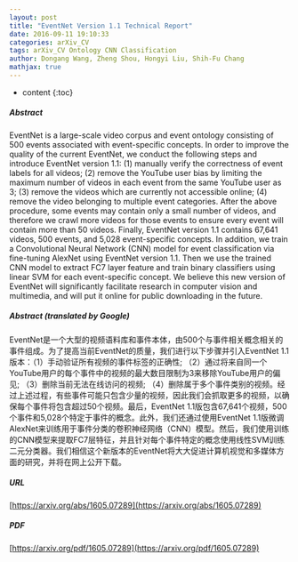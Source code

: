 ```yaml
---
layout: post
title: "EventNet Version 1.1 Technical Report"
date: 2016-09-11 19:10:33
categories: arXiv_CV
tags: arXiv_CV Ontology CNN Classification
author: Dongang Wang, Zheng Shou, Hongyi Liu, Shih-Fu Chang
mathjax: true
---
```


* content
{:toc}

##### Abstract
EventNet is a large-scale video corpus and event ontology consisting of 500 events associated with event-specific concepts. In order to improve the quality of the current EventNet, we conduct the following steps and introduce EventNet version 1.1: (1) manually verify the correctness of event labels for all videos; (2) remove the YouTube user bias by limiting the maximum number of videos in each event from the same YouTube user as 3; (3) remove the videos which are currently not accessible online; (4) remove the video belonging to multiple event categories. After the above procedure, some events may contain only a small number of videos, and therefore we crawl more videos for those events to ensure every event will contain more than 50 videos. Finally, EventNet version 1.1 contains 67,641 videos, 500 events, and 5,028 event-specific concepts. In addition, we train a Convolutional Neural Network (CNN) model for event classification via fine-tuning AlexNet using EventNet version 1.1. Then we use the trained CNN model to extract FC7 layer feature and train binary classifiers using linear SVM for each event-specific concept. We believe this new version of EventNet will significantly facilitate research in computer vision and multimedia, and will put it online for public downloading in the future.

##### Abstract (translated by Google)
EventNet是一个大型的视频语料库和事件本体，由500个与事件相关概念相关的事件组成。为了提高当前EventNet的质量，我们进行以下步骤并引入EventNet 1.1版本：（1）手动验证所有视频的事件标签的正确性; （2）通过将来自同一个YouTube用户的每个事件中的视频的最大数目限制为3来移除YouTube用户的偏见; （3）删除当前无法在线访问的视频; （4）删除属于多个事件类别的视频。经过上述过程，有些事件可能只包含少量的视频，因此我们会抓取更多的视频，以确保每个事件将包含超过50个视频。最后，EventNet 1.1版包含67,641个视频，500个事件和5,028个特定于事件的概念。此外，我们还通过使用EventNet 1.1版微调AlexNet来训练用于事件分类的卷积神经网络（CNN）模型。然后，我们使用训练的CNN模型来提取FC7层特征，并且针对每个事件特定的概念使用线性SVM训练二元分类器。我们相信这个新版本的EventNet将大大促进计算机视觉和多媒体方面的研究，并将在网上公开下载。

##### URL
[https://arxiv.org/abs/1605.07289](https://arxiv.org/abs/1605.07289)

##### PDF
[https://arxiv.org/pdf/1605.07289](https://arxiv.org/pdf/1605.07289)

